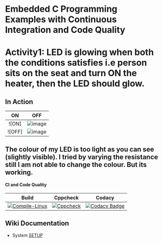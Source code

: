# Embedded C Programming Examples with Continuous Integration and Code Quality

# Activity1: LED is glowing when both the conditions satisfies i.e person sits on the seat and turn ON the heater, then the LED should glow.

## In Action


|ON|OFF|
|:--:|:--:|
|![ON]|![image](https://user-images.githubusercontent.com/80384951/115954818-a1f24100-a510-11eb-8a3b-816a85b542be.png)
![OFF]|![image](https://user-images.githubusercontent.com/80384951/115954853-d0701c00-a510-11eb-996d-2f2071598930.png)

## The colour of my LED is too light as you can see (slightly visible). I tried by varying the resistance still I am not able to change the colour. But its working.

#### CI and Code Quality

|Build|Cppcheck|Codacy|
|:--:|:--:|:--:|
|[![Compile-Linux](https://github.com/Bharathgopal/Emb-C/actions/workflows/Compile.yml/badge.svg)](https://github.com/Bharathgopal/Emb-C/actions/workflows/Compile.yml)|[![Cppcheck](https://github.com/Bharathgopal/Emb-C/actions/workflows/CodeQulaity.yml/badge.svg)](https://github.com/Bharathgopal/Emb-C/actions/workflows/CodeQulaity.yml)|[![Codacy Badge](https://app.codacy.com/project/badge/Grade/643b7ca2b2dc4daba1e700c216bb87d9)](https://www.codacy.com/gh/Bharathgopal/Emb-C/dashboard?utm_source=github.com&amp;utm_medium=referral&amp;utm_content=Bharathgopal/Emb-C&amp;utm_campaign=Badge_Grade)|

## Wiki Documentation
* System [SETUP](https://github.com/Bharathgopal/Emb-C/wiki)
